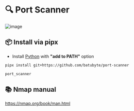 # 🔍 Port Scanner
![image](https://github.com/user-attachments/assets/31e01990-7348-4016-bd61-97a737fc0941)

## 📦 Install via pipx   
- Install [Python](https://www.python.org/downloads) with **"add to PATH"** option
```bash
pipx install git+https://github.com/batubyte/port-scanner
```
```bash
port_scanner
```

## 📚 Nmap manual
https://nmap.org/book/man.html
